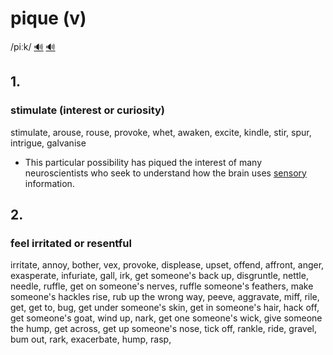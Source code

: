 # pique (v)

/piːk/ [🔊](https://www.oxfordlearnersdictionaries.com/media/english/uk_pron/p/pea/peak_/peak__gb_2.mp3) [🔊](https://www.oxfordlearnersdictionaries.com/media/english/us_pron/p/piq/pique/pique__us_1.mp3)

## 1.

### stimulate (interest or curiosity)

stimulate, arouse, rouse, provoke, whet, awaken, excite, kindle, stir, spur, intrigue, galvanise

- This particular possibility has piqued the interest of many neuroscientists who seek to understand how the brain uses [sensory](../s/sensory-adj.md#relating-to-sensation-or-the-physical-senses-transmitted-or-perceived-by-the-senses) information.

## 2.

### feel irritated or resentful

irritate, annoy, bother, vex, provoke, displease, upset, offend, affront, anger, exasperate, infuriate, gall, irk, get someone's back up, disgruntle, nettle, needle, ruffle, get on someone's nerves, ruffle someone's feathers, make someone's hackles rise, rub up the wrong way, peeve, aggravate, miff, rile, get, get to, bug, get under someone's skin, get in someone's hair, hack off, get someone's goat, wind up, nark, get one someone's wick, give someone the hump, get across, get up someone's nose, tick off, rankle, ride, gravel, bum out, rark, exacerbate, hump, rasp,   

